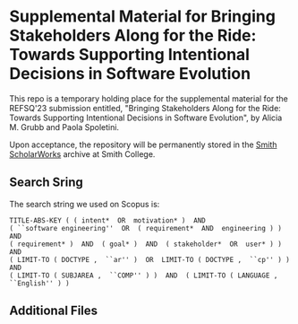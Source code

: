 # Supplemental Material for Bringing Stakeholders Along for the Ride: Towards Supporting Intentional Decisions in Software Evolution

This repo is a temporary holding place for the supplemental material for the REFSQ'23 submission entitled, "Bringing Stakeholders Along for the Ride: Towards Supporting Intentional Decisions in Software Evolution", by Alicia M. Grubb and Paola Spoletini.

Upon acceptance, the repository will be permanently stored in the [Smith ScholarWorks](https://scholarworks.smith.edu/) archive at Smith College.

## Search Sring

The search string we used on Scopus is:
```
TITLE-ABS-KEY ( ( intent*  OR  motivation* )  AND  
( ``software engineering''  OR  ( requirement*  AND  engineering ) )  AND  
( requirement* )  AND  ( goal* )  AND  ( stakeholder*  OR  user* ) )  AND  
( LIMIT-TO ( DOCTYPE ,  ``ar'' )  OR  LIMIT-TO ( DOCTYPE ,  ``cp'' ) )  AND  
( LIMIT-TO ( SUBJAREA ,  ``COMP'' ) )  AND  ( LIMIT-TO ( LANGUAGE ,  ``English'' ) )
```

## Additional Files

